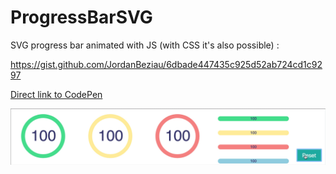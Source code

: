 # ProgressBarSVG

SVG progress bar animated with JS (with CSS it's also possible) :

https://gist.github.com/JordanBeziau/6dbade447435c925d52ab724cd1c9297

[Direct link to CodePen](https://codepen.io/JordanBeziau/pen/GvRMVa?editors=0010#0)

![Progress Bar SVG animation](https://github.com/JordanBeziau/ProgressBarSVG/blob/master/progressBar.gif)
